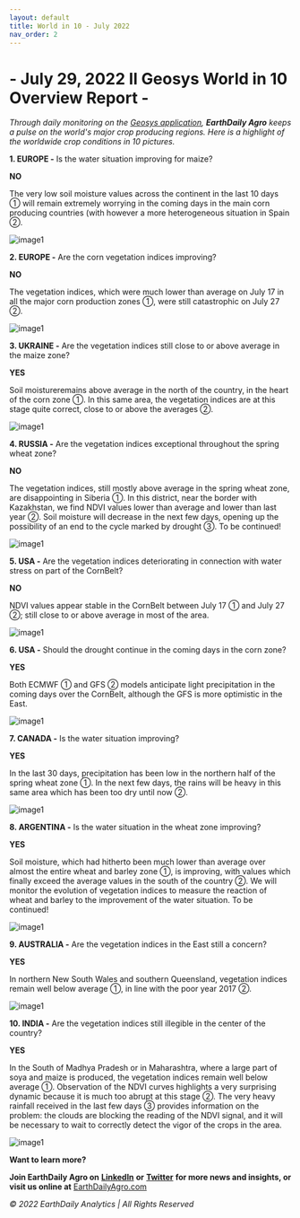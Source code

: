 ```yaml
---
layout: default
title: World in 10 - July 2022
nav_order: 2
---
```


# - July 29, 2022 II Geosys World in 10 Overview Report -

_Through daily monitoring on the [Geosys application](https://earthdailyagro.com/), **EarthDaily Agro** keeps a pulse on the world's major crop producing regions. Here is a highlight of the worldwide crop conditions in 10 pictures._

**1. EUROPE -** Is the water situation improving for maize?

**NO**

The very low soil moisture values across the continent in the last 10 days ① will remain extremely worrying in the coming days in the main corn producing countries (with however a more heterogeneous situation in Spain ②.

![image1](images/images1.jpg)

**2. EUROPE -** Are the corn vegetation indices improving?

**NO**

The vegetation indices, which were much lower than average on July 17 in all the major corn production zones ①, were still catastrophic on July 27 ②.

![image1](images/images2.jpg)

**3. UKRAINE -** Are the vegetation indices still close to or above average in the maize zone?

**YES**

Soil moistureremains above average in the north of the country, in the heart of the corn zone ①. In this same area, the vegetation indices are at this stage quite correct, close to or above the averages ②.

![image1](images/images3.jpg)

**4. RUSSIA -** Are the vegetation indices exceptional throughout the spring wheat zone?

**NO**

The vegetation indices, still mostly above average in the spring wheat zone, are disappointing in Siberia ①. In this district, near the border with Kazakhstan, we find NDVI values lower than average and lower than last year ②. Soil moisture will decrease in the next few days, opening up the possibility of an end to the cycle marked by drought ③. To be continued!

![image1](images/images4.jpg)

**5. USA -** Are the vegetation indices deteriorating in connection with water stress on part of the CornBelt?

**NO**

NDVI values appear stable in the CornBelt between July 17 ① and July 27 ②; still close to or above average in most of the area.

![image1](images/images5.jpg)

**6. USA -** Should the drought continue in the coming days in the corn zone?

**YES**

Both ECMWF ① and GFS ② models anticipate light precipitation in the coming days over the CornBelt, although the GFS is more optimistic in the East.

![image1](images/images6.jpg)

**7. CANADA -** Is the water situation improving?

**YES**

In the last 30 days, precipitation has been low in the northern half of the spring wheat zone ①. In the next few days, the rains will be heavy in this same area which has been too dry until now ②.

![image1](images/images7.jpg)

**8. ARGENTINA -** Is the water situation in the wheat zone improving?

**YES**

Soil moisture, which had hitherto been much lower than average over almost the entire wheat and barley zone ①, is improving, with values which finally exceed the average values in the south of the country ②. We will monitor the evolution of vegetation indices to measure the reaction of wheat and barley to the improvement of the water situation. To be continued!

![image1](images/images8.jpg)

**9. AUSTRALIA -** Are the vegetation indices in the East still a concern?

**YES**

In northern New South Wales and southern Queensland, vegetation indices remain well below average ①, in line with the poor year 2017 ②.

![image1](images/images9.jpg)

**10. INDIA -** Are the vegetation indices still illegible in the center of the country?

**YES**

In the South of Madhya Pradesh or in Maharashtra, where a large part of soya and maize is produced, the vegetation indices remain well below average ①. Observation of the NDVI curves highlights a very surprising dynamic because it is much too abrupt at this stage ②. The very heavy rainfall received in the last few days ③ provides information on the problem: the clouds are blocking the reading of the NDVI signal, and it will be necessary to wait to correctly detect the vigor of the crops in the area.

![image1](images/images10.jpg)

**Want to learn more?**

**Join EarthDaily Agro on** **[LinkedIn](https://www.linkedin.com/company/geosys)**  **or** **[Twitter](https://www.twitter.com/geosys)**  **for more news and insights, or visit us online at** [EarthDailyAgro.com](https://earthdailyagro.com/)

_© 2022 EarthDaily Analytics | All Rights Reserved_
